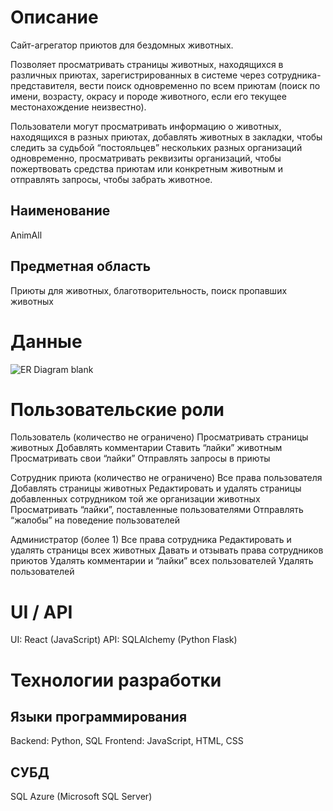 # Описание
Сайт-агрегатор приютов для бездомных животных. 

Позволяет просматривать страницы животных, находящихся в различных приютах, зарегистрированных в системе через сотрудника-представителя, вести поиск одновременно по всем приютам (поиск по имени, возрасту, окрасу и породе животного, если его текущее местонахождение неизвестно).

Пользователи могут просматривать информацию о животных, находящихся в разных приютах, добавлять животных в закладки, чтобы следить за судьбой “постояльцев” нескольких разных организаций одновременно, просматривать реквизиты организаций, чтобы пожертвовать средства приютам или конкретным животным и отправлять запросы, чтобы забрать животное.  

## Наименование 
AnimAll

## Предметная область

Приюты для животных, благотворительность, поиск пропавших животных

# Данные
![ER Diagram blank](https://github.com/alxtt/bdweb-project/blob/main/er-diagram.png)

# Пользовательские роли

Пользователь (количество не ограничено)
Просматривать страницы животных
Добавлять комментарии
Ставить “лайки” животным
Просматривать свои “лайки”
Отправлять запросы в приюты

Сотрудник приюта (количество не ограничено)
Все права пользователя
Добавлять страницы животных
Редактировать и удалять страницы добавленных сотрудником той же организации животных
Просматривать “лайки”, поставленные пользователями
Отправлять “жалобы” на поведение пользователей

Администратор (более 1)
Все права сотрудника
Редактировать и удалять страницы всех животных
Давать и отзывать права сотрудников приютов
Удалять комментарии и “лайки” всех пользователей
Удалять пользователей


# UI / API 

UI: React (JavaScript)
API: SQLAlchemy (Python Flask)

# Технологии разработки

## Языки программирования

Backend: Python, SQL
Frontend: JavaScript, HTML, CSS

## СУБД

SQL Azure (Microsoft SQL Server)
